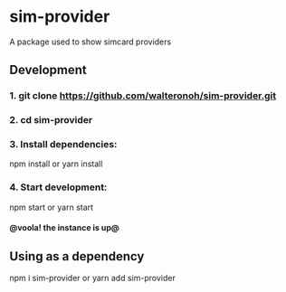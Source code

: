 # sim-provider
A package used to show simcard providers
## Development
###  1. git clone https://github.com/walteronoh/sim-provider.git
###  2. cd sim-provider
###  3. Install dependencies:
   npm install or  yarn install
###  4. Start development:
   npm start or  yarn start
    
#### @voola! the instance is up@

## Using as a dependency
  npm i sim-provider or  yarn add sim-provider
  
